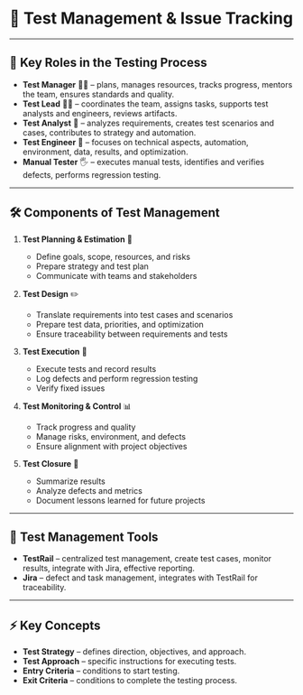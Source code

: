 # 🧪 Test Management & Issue Tracking

---

## 📌 Key Roles in the Testing Process

* **Test Manager** 🧑‍💼 – plans, manages resources, tracks progress, mentors the team, ensures standards and quality.
* **Test Lead** 👨‍💻 – coordinates the team, assigns tasks, supports test analysts and engineers, reviews artifacts.
* **Test Analyst** 📝 – analyzes requirements, creates test scenarios and cases, contributes to strategy and automation.
* **Test Engineer** 🤖 – focuses on technical aspects, automation, environment, data, results, and optimization.
* **Manual Tester** 🖐️ – executes manual tests, identifies and verifies defects, performs regression testing.

---

## 🛠 Components of Test Management

1. **Test Planning & Estimation** 📅

   * Define goals, scope, resources, and risks
   * Prepare strategy and test plan
   * Communicate with teams and stakeholders

2. **Test Design** ✏️

   * Translate requirements into test cases and scenarios
   * Prepare test data, priorities, and optimization
   * Ensure traceability between requirements and tests

3. **Test Execution** 🚀

   * Execute tests and record results
   * Log defects and perform regression testing
   * Verify fixed issues

4. **Test Monitoring & Control** 📊

   * Track progress and quality
   * Manage risks, environment, and defects
   * Ensure alignment with project objectives

5. **Test Closure** 🎯

   * Summarize results
   * Analyze defects and metrics
   * Document lessons learned for future projects

---

## 🧩 Test Management Tools

* **TestRail** – centralized test management, create test cases, monitor results, integrate with Jira, effective reporting.
* **Jira** – defect and task management, integrates with TestRail for traceability.

---

## ⚡ Key Concepts

* **Test Strategy** – defines direction, objectives, and approach.
* **Test Approach** – specific instructions for executing tests.
* **Entry Criteria** – conditions to start testing.
* **Exit Criteria** – conditions to complete the testing process.
